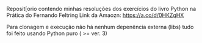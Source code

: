 Reposit[orio contendo minhas resoluções dos exercícios do livro Python na Prática do Fernando Feltring
Link da Amaozn: https://a.co/d/0HKZqHX

Para clonagem e execução não há nenhum depenência externa (libs) tudo foi feito usando Python puro ( >= ver. 3)
